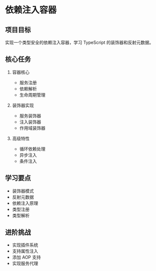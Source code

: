 # 依赖注入容器

## 项目目标
实现一个类型安全的依赖注入容器，学习 TypeScript 的装饰器和反射元数据。

## 核心任务
1. 容器核心
   - 服务注册
   - 依赖解析
   - 生命周期管理

2. 装饰器实现
   - 服务装饰器
   - 注入装饰器
   - 作用域装饰器

3. 高级特性
   - 循环依赖处理
   - 异步注入
   - 条件注入

## 学习要点
- 装饰器模式
- 反射元数据
- 依赖注入原理
- 类型注册
- 类型解析

## 进阶挑战
- 实现插件系统
- 支持属性注入
- 添加 AOP 支持
- 实现服务代理 